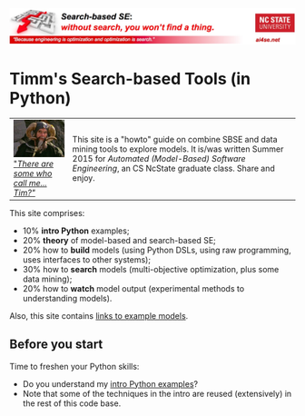 <img width=800 src="https://raw.githubusercontent.com/timm/15/master/src/img/banner.jpg">

# Timm's Search-based Tools (in Python)

<table boder=0><tr><td><img width=200 src="https://raw.githubusercontent.com/timm/15/master/src/img/tim.jpg">
<br>
<a href="https://www.youtube.com/watch?v=JTbrIo1p-So">"<em>There are some who call me... Tim?"</em></a>
</td>
<td>

This site is a "howto" guide on combine SBSE and data mining tools to explore
models. It is/was written Summer 2015 for 
<em>Automated (Model-Based) Software Engineering</em>, an CS NcState graduate class. Share and enjoy.
</td></tr></table>

This site comprises:

+ 10% **intro Python** examples;
+ 20% **theory** of model-based and search-based SE;
+ 20% how to **build** models (using Python DSLs, using raw programming, uses interfaces to other systems);
+ 30% how to **search** models (multi-objective optimization, plus some data mining);
+ 20% how to **watch** model output (experimental methods to understanding models).

Also, this site contains [links to example models](doc/examplemodels.md).

## Before you start  

Time to freshen your Python skills:

+ Do you understand my [intro Python examples](doc/101python.md)? 
+ Note that some of the techniques in the intro are reused (extensively) in the rest of this code base.
 
